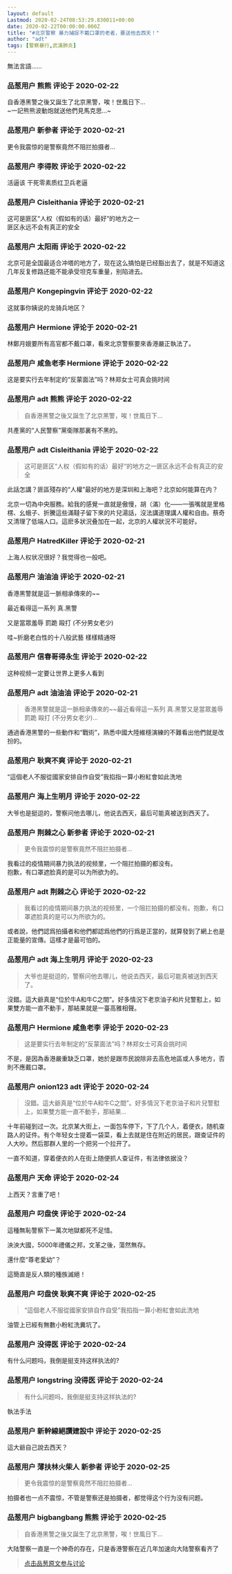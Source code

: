 ```yaml
---
layout: default
Lastmod: 2020-02-24T08:53:29.830011+00:00
date: 2020-02-22T00:00:00.000Z
title: "#北京警察 暴力捕捉不戴口罩的老者，要送他去西天！"
author: "adt"
tags: [警察暴行,武漢肺炎]
---
```


無法言語……

            
### 品葱用户 **熊熊** 评论于 2020-02-22
        
自香港黑警之後又誕生了北京黑警，唉！世風日下…  
~一記熊熊波動炮就送他們見馬克思…~
        


            
### 品葱用户 **新参者** 评论于 2020-02-21
        
更令我震惊的是警察竟然不阻拦拍摄者...
        


            
### 品葱用户 **李得败** 评论于 2020-02-22
        
活逼该 干死零素质红卫兵老逼
        


            
### 品葱用户 **Cisleithania** 评论于 2020-02-21
        
这可是匪区“人权（假如有的话）最好“的地方之一  
匪区永远不会有真正的安全
        


            
### 品葱用户 **太阳雨** 评论于 2020-02-22
        
北京可是全国最适合冲塔的地方了，现在这么搞怕是已经豁出去了，就是不知道这几年反复修路还能不能承受坦克车重量，别陷进去。
        


            
### 品葱用户 **Kongepingvin** 评论于 2020-02-22
        
这就事你姨说的龙骑兵地区？
        


            
### 品葱用户 **Hermione** 评论于 2020-02-21
        
林鄭月娥要所有高官都不戴口罩，看來北京警察要來香港嚴正執法了。
        


            
### 品葱用户 **咸鱼老李 Hermione** 评论于 2020-02-22
        
这是要实行去年制定的“反蒙面法”吗？林郑女士可真会挑时间
        


            
### 品葱用户 **adt 熊熊** 评论于 2020-02-22
        
> 自香港黑警之後又誕生了北京黑警，唉！世風日下…

  
  
共產黨的“人民警察”黨衛隊那裏有不黑的。
        


            
### 品葱用户 **adt Cisleithania** 评论于 2020-02-22
        
> 这可是匪区“人权（假如有的话）最好“的地方之一匪区永远不会有真正的安全

  
  
此話怎講？匪區殘存的“人權”最好的地方是深圳和上海吧？北京如何能算在内？  
  
北京一切為中央服務。給我的感覺一直就是傲慢，胡（滿）化——一張嘴就是里格楞、幺蛾子、折騰這些滿韃子留下來的片兒湯話，沒法講道理講人權和自由。蔡奇又清理了低端人口。這麽多狀況叠加在一起，北京的人權狀況不可能好。
        


            
### 品葱用户 **HatredKiller** 评论于 2020-02-21
        
上海人权状况很好？我觉得也一般吧。
        


            
### 品葱用户 **油油油** 评论于 2020-02-21
        
香港黑警就是這一脈相承傳來的~~  
  
最近看得這一系列 真.黑警  
  
又是當眾羞辱 罰跪 毆打 (不分男女老少)  
  
哇~折磨老白性的十八般武藝 樣樣精通呀
        


            
### 品葱用户 **信春哥得永生** 评论于 2020-02-22
        
这种视频一定要让世界上更多人看到
        


            
### 品葱用户 **adt 油油油** 评论于 2020-02-21
        
> 香港黑警就是這一脈相承傳來的~~最近看得這一系列 真.黑警又是當眾羞辱 罰跪 毆打 (不分男女老少)...

  
  
通過香港黑警的一些動作和“戰術”，熟悉中國大陸維穩演練的不難看出他們就是改扮的。
        


            
### 品葱用户 **耿爽不爽** 评论于 2020-02-21
        
“這個老人不服從國家安排自作自受”我掐指一算小粉紅會如此洗地
        


            
### 品葱用户 **海上生明月** 评论于 2020-02-22
        
大爷也是挺逗的，警察问他去哪儿，他说去西天，最后可能真被送到西天了。
        


            
### 品葱用户 **荆棘之心 新参者** 评论于 2020-02-21
        
> 更令我震惊的是警察竟然不阻拦拍摄者...

  
我看过的疫情期间暴力执法的视频里，一个阻拦拍摄的都没有。  
抱歉，有口罩遮脸真的是可以为所欲为的。
        


            
### 品葱用户 **adt 荆棘之心** 评论于 2020-02-22
        
> 我看过的疫情期间暴力执法的视频里，一个阻拦拍摄的都没有。抱歉，有口罩遮脸真的是可以为所欲为的。

  
  
或者說，他們認爲拍攝者和他們都認爲他們的行爲是正當的，就算發到了網上也是正能量的宣傳。這樣才是最可怕的。
        


            
### 品葱用户 **adt 海上生明月** 评论于 2020-02-23
        
> 大爷也是挺逗的，警察问他去哪儿，他说去西天，最后可能真被送到西天了。

  
  
沒錯。這大爺真是“位於牛A和牛C之間”。好多情況下老京油子和片兒警懟上，如果雙方能一直不動手，那結果就是一臺高雅相聲。
        


            
### 品葱用户 **Hermione 咸鱼老李** 评论于 2020-02-23
        
> 这是要实行去年制定的“反蒙面法”吗？林郑女士可真会挑时间

  
  
不是，是因為香港嚴重缺乏口罩，她於是跟市民說除非去高危地區或人多地方，否則不應戴口罩。
        


            
### 品葱用户 **onion123 adt** 评论于 2020-02-24
        
> 沒錯。這大爺真是“位於牛A和牛C之間”。好多情況下老京油子和片兒警懟上，如果雙方能一直不動手，那結果...

  
  
十年前碰到过一次。北京某大街上，一面包车停下，下了几个人，着便衣，随机查路人的证件。有个年轻女士提着一袋菜，看上去就是住在附近的居民，跟查证件的人大吵。然后那群人里的一个把另一个拉开了。  
  
一直不知道，穿着便衣的人在街上随便抓人查证件，有法律依据没？
        


            
### 品葱用户 **天命** 评论于 2020-02-24
        
上西天？言重了吧！
        


            
### 品葱用户 **叼盘侠** 评论于 2020-02-24
        
這種無恥警察下一萬次地獄都死不足惜。  
  
泱泱大國，5000年禮儀之邦，文革之後，蕩然無存。  
  
還什麼“尊老愛幼”？  
  
這簡直是反人類的種族滅絕！
        


            
### 品葱用户 **叼盘侠 耿爽不爽** 评论于 2020-02-25
        
> “這個老人不服從國家安排自作自受”我掐指一算小粉紅會如此洗地

  
油管上已經有無數小粉紅洗糞坑了。
        


            
### 品葱用户 **没得医** 评论于 2020-02-24
        
有什么问题吗，我倒是挺支持这样执法的?
        


            
### 品葱用户 **longstring 没得医** 评论于 2020-02-24
        
> 有什么问题吗，我倒是挺支持这样执法的?

  
  
執法手法
        


            
### 品葱用户 **新幹線絕讚建設中** 评论于 2020-02-25
        
這大爺自己說去西天？
        


            
### 品葱用户 **薄扶林火柴人 新参者** 评论于 2020-02-25
        
> 更令我震惊的是警察竟然不阻拦拍摄者...

  
拍摄者也一点不震惊，不管是警察还是拍摄者，都觉得这个行为没有问题。
        


            
### 品葱用户 **bigbangbang 熊熊** 评论于 2020-02-25
        
> 自香港黑警之後又誕生了北京黑警，唉！世風日下…

  
大陆警察一直是一个神奇的存在，只是香港警察在近几年加速向大陆警察看齐了
        






> [点击品葱原文参与讨论](https://pincong.rocks/video/1255)

